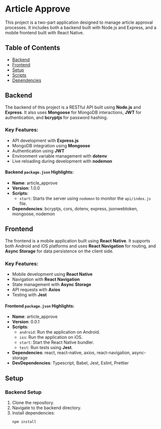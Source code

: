 # Article Approve

This project is a two-part application designed to manage article approval processes. It includes both a backend built with Node.js and Express, and a mobile frontend built with React Native.

## Table of Contents

- [Backend](#backend)
- [Frontend](#frontend)
- [Setup](#setup)
- [Scripts](#scripts)
- [Dependencies](#dependencies)

## Backend

The backend of this project is a RESTful API built using **Node.js** and **Express**. It also uses **Mongoose** for MongoDB interactions, **JWT** for authentication, and **bcryptjs** for password hashing.

### Key Features:
- API development with **Express.js**
- MongoDB integration using **Mongoose**
- Authentication using **JWT**
- Environment variable management with **dotenv**
- Live reloading during development with **nodemon**

#### Backend `package.json` Highlights:
- **Name**: article_approve
- **Version**: 1.0.0
- **Scripts**:
  - `start`: Starts the server using `nodemon` to monitor the `api/index.js` file.
- **Dependencies**: bcryptjs, cors, dotenv, express, jsonwebtoken, mongoose, nodemon

## Frontend

The frontend is a mobile application built using **React Native**. It supports both Android and iOS platforms and uses **React Navigation** for routing, and **Async Storage** for data persistence on the client side.

### Key Features:
- Mobile development using **React Native**
- Navigation with **React Navigation**
- State management with **Async Storage**
- API requests with **Axios**
- Testing with **Jest**

#### Frontend `package.json` Highlights:
- **Name**: article_approve
- **Version**: 0.0.1
- **Scripts**:
  - `android`: Run the application on Android.
  - `ios`: Run the application on iOS.
  - `start`: Start the React Native bundler.
  - `test`: Run tests using **Jest**.
- **Dependencies**: react, react-native, axios, react-navigation, async-storage
- **DevDependencies**: Typescript, Babel, Jest, Eslint, Prettier

## Setup

### Backend Setup

1. Clone the repository.
2. Navigate to the backend directory.
3. Install dependencies:
   ```bash
   npm install

